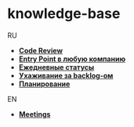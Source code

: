 # knowledge-base

RU

  + [**Code Review**](/ru/code_review.md)
  + [**Entry Point в любую компанию**](/ru/entry_point.md)
  + [**Ежедневные статусы**](/ru/daily_meetings.md)
  + [**Ухаживание за backlog-ом**](/ru/backlog_grooming.md)
  + [**Планирование**](/ru/planning.md)

EN

  + [**Meetings**](/en/meetings.md)
